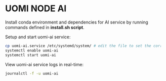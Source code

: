# UOMI NODE AI

Install conda environment and dependencies for AI service by running commands defined in **install.sh script**.

Setup and start uomi-ai service:

```bash
cp uomi-ai.service /etc/systemd/system/ # edit the file to set the correct path to the uomi-ai service
systemctl enable uomi-ai
systemctl start uomi-ai
```

View uomi-ai service logs in real-time:

```bash
journalctl -f -u uomi-ai
```